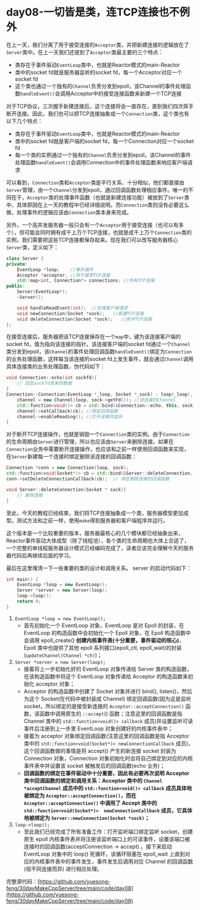 # day08-一切皆是类，连TCP连接也不例外

在上一天，我们分离了用于接受连接的`Acceptor`类，并把新建连接的逻辑放在了`Server`类中。在上一天我们还提到了`Acceptor`类最主要的三个特点：
- 类存在于事件驱动`EventLoop`类中，也就是Reactor模式的main-Reactor
- 类中的socket fd就是服务器监听的socket fd，每一个Acceptor对应一个socket fd
- 这个类也通过一个独有的`Channel`负责分发到epoll，该Channel的事件处理函数`handleEvent()`会调用Acceptor中的接受连接函数来新建一个TCP连接

对于TCP协议，三次握手新建连接后，这个连接将会一直存在，直到我们四次挥手断开连接。因此，我们也可以把TCP连接抽象成一个`Connection`类，这个类也有以下几个特点：
- 类存在于事件驱动`EventLoop`类中，也就是Reactor模式的main-Reactor
- 类中的socket fd就是客户端的socket fd，每一个Connection对应一个socket fd
- 每一个类的实例通过一个独有的`Channel`负责分发到epoll，该Channel的事件处理函数`handleEvent()`会调用Connection中的事件处理函数来响应客户端请求

可以看到，`Connection`类和`Acceptor`类是平行关系、十分相似，他们都直接由`Server`管理，由一个`Channel`分发到epoll，通过回调函数处理相应事件。唯一的不同在于，`Acceptor`类的处理事件函数（也就是新建连接功能）被放到了`Server`类中，具体原因在上一天的教程中已经详细说明。而`Connection`类则没有必要这么做，处理事件的逻辑应该由`Connection`类本身来完成。

另外，一个高并发服务器一般只会有一个`Acceptor`用于接受连接（也可以有多个），但可能会同时拥有成千上万个TCP连接，也就是成千上万个`Connection`类的实例，我们需要把这些TCP连接都保存起来。现在我们可以改写服务器核心`Server`类，定义如下：
```cpp
class Server {
private:
    EventLoop *loop;    //事件循环
    Acceptor *acceptor; //用于接受TCP连接
    std::map<int, Connection*> connections; //所有TCP连接
public:
    Server(EventLoop*);
    ~Server();

    void handleReadEvent(int);  //处理客户端请求
    void newConnection(Socket *sock);   //新建TCP连接
    void deleteConnection(Socket *sock);   //断开TCP连接
};
```
在接受连接后，服务器把该TCP连接保存在一个`map`中，键为该连接客户端的socket fd，值为指向该连接的指针。该连接客户端的socket fd通过一个`Channel`类分发到epoll，该`Channel`的事件处理回调函数`handleEvent()`绑定为`Connection`的业务处理函数，这样每当该连接的socket fd上发生事件，就会通过`Channel`调用具体连接类的业务处理函数，伪代码如下：
```cpp
void Connection::echo(int sockfd){
    // 回显sockfd发来的数据
}
Connection::Connection(EventLoop *_loop, Socket *_sock) : loop(_loop), sock(_sock), channel(nullptr){
    channel = new Channel(loop, sock->getFd()); //该连接的Channel
    std::function<void()> cb = std::bind(&Connection::echo, this, sock->getFd()); 
    channel->setCallback(cb); //绑定回调函数
    channel->enableReading(); //打开读事件监听
}
```
对于断开TCP连接操作，也就是销毁一个`Connection`类的实例。由于`Connection`的生命周期由`Server`进行管理，所以也应该由`Server`来删除连接。如果在`Connection`业务中需要断开连接操作，也应该和之前一样使用回调函数来实现，在`Server`新建每一个连接时绑定删除该连接的回调函数：
```cpp
Connection *conn = new Connection(loop, sock);
std::function<void(Socket*)> cb = std::bind(&Server::deleteConnection, this, std::placeholders::_1);
conn->setDeleteConnectionCallback(cb);  // 绑定删除连接的回调函数

void Server::deleteConnection(Socket * sock){
    // 删除连接
}
```
至此，今天的教程已经结束，我们将TCP连接抽象成一个类，服务器模型更加成型。测试方法和之前一样，使用`make`得到服务器和客户端程序并运行。

这个版本是一个比较重要的版本，服务器最核心的几个模块都已经抽象出来，Reactor事件驱动大体成型（除了线程池），各个类的生命周期也大体上合适了，一个完整的单线程服务器设计模式已经编码完成了，读者应该完全理解今天的服务器代码后再继续后面的学习。

最后在这里理清一下一些重要的类的设计和调用关系。 server 的启动代码如下：
```c++
int main() {
    EventLoop *loop = new EventLoop();
    Server *server = new Server(loop);
    loop->loop();
    return 0;
}
```
1. `EventLoop *loop = new EventLoop();`
   - 首先初始化一个 EventLoop 对象，EventLoop 是对 Epoll 的封装，在 EventLoop 的构造函数中会初始化一个 Epoll 对象，在 Epoll 构造函数中会调用 epoll_create()
      **创建内核事件表(十分重要，事件驱动的核心)**，Epoll 类中也提供了其他 epoll 系列接口(epoll_ctl, epoll_wait)的封装(`updateChannel(Channel *ch)`)；
2. `Server *server = new Server(loop);`
   - 接着将上一步初始化好的 EventLoop 对象传递给 Server 类的构造函数，在该构造函数中将这个 EventLoop 对象传递给 Acceptor 的构造函数来初始化 acceptor 对象；
   - Acceptor 的构造函数中创建了 Socket 对象并进行 bind(), listen()，然后为这个 Socket(在代码中被封装成 Channel) 绑定回调函数(因为这是监听 socket，所以绑定的是接受新连接的 
     `Acceptor::acceptConnection()` 函数，该函数中调用原生的 `::accept`() 函数；注意这里的回调函数是指 Channel 类中的 `std::function<void()> callback` 成员)并设置监听可读事件后注册到上一步里 EventLoop 对象创建好的内核事件表中；
   - 接着为 acceptor 对象绑定回调函数(注意这里的回调函数是指 Acceptor 类中的 `std::function<void(Socket*)> newConnectionCallback` 成员)，这个回调函数做的事情是将 accept() 产生的新连接 socket 封装为 Connection 对象，Connection 对象初始化时会将自己绑定到对应的内核事件表中并设置该 socket 被触发后的回调函数(echo 业务)；
   - **回调函数的绑定在事件驱动中十分重要，因此有必要再次说明 Acceptor 类中回调函数的绑定和调用关系：Acceptor 类中的 `Channel *acceptChannel` 成员中的 
     `std::function<void()> callback` 成员具体地被绑定为 
      `Acceptor::acceptConnection()`，而在 `Acceptor::acceptConnection()` 中调用了 Accept 类中的 `std::function<void(Socket*)> 
      newConnectionCallback` 成员，它具体地被绑定为 `Server::newConnection(Socket *sock)`；**
3. `loop->loop();`
   - 至此我们已经完成了所有准备工作：打开监听端口绑定监听 socket，创建原生 epoll 内核事件表并将注册该监听端口上的可读事件，设置该端口被连接时的回调函数(acceptConnection -> accept)
      。接下来启动 EventLoop 对象中的 loop() 死循环，该循环阻塞在 epoll_wait 上直到对应的内核事件表中的事件发生，事件发生后调用对应 Channel 的回调函数(视不同连接而异)
      进行相应处理。

完整源代码：[https://github.com/yuesong-feng/30dayMakeCppServer/tree/main/code/day08](https://github.com/yuesong-feng/30dayMakeCppServer/tree/main/code/day08)
